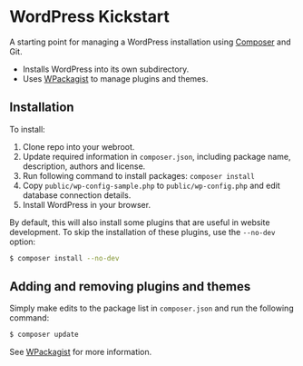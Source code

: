 # WordPress Kickstart

A starting point for managing a WordPress installation using [Composer](https://getcomposer.org/) and Git.

* Installs WordPress into its own subdirectory.
* Uses [WPackagist](http://wpackagist.org/) to manage plugins and themes.

## Installation

To install:

1. Clone repo into your webroot.
2. Update required information in `composer.json`, including package name, description, authors and license.
3. Run following command to install packages: `composer install`
4. Copy `public/wp-config-sample.php` to `public/wp-config.php` and edit database connection details.
5. Install WordPress in your browser.

By default, this will also install some plugins that are useful in website development. To skip the installation of these plugins, use the `--no-dev` option:

```sh
$ composer install --no-dev
```

## Adding and removing plugins and themes

Simply make edits to the package list in `composer.json` and run the following command:

```sh
$ composer update
```

See [WPackagist](http://wpackagist.org/) for more information.
